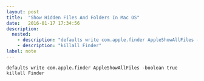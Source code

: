 ```yaml
---
layout: post
title:  "Show Hidden Files And Folders In Mac OS"
date:   2016-01-17 17:34:56
description:
  nested:
    - description: "defaults write com.apple.finder AppleShowAllFiles -boolean true"
    - description: "killall Finder"
label: note
---
```


``` shell
defaults write com.apple.finder AppleShowAllFiles -boolean true
killall Finder
```
